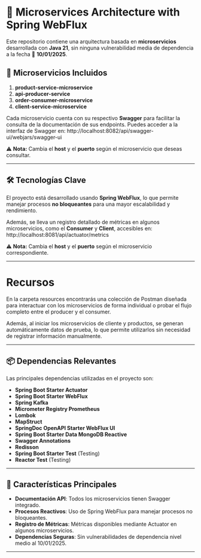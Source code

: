 # 🚀 Microservices Architecture with Spring WebFlux

Este repositorio contiene una arquitectura basada en **microservicios** desarrollada con **Java 21**, sin ninguna vulnerabilidad media de dependencia a la fecha 📅 **10/01/2025**. 

## 🧩 Microservicios Incluidos

1. **product-service-microservice**
2. **api-producer-service**
3. **order-consumer-microservice**
4. **client-service-microservice**

Cada microservicio cuenta con su respectivo **Swagger** para facilitar la consulta de la documentación de sus endpoints. Puedes acceder a la interfaz de Swagger en: http://localhost:8082/api/swagger-ui/webjars/swagger-ui

⚠️ **Nota:** Cambia el **host** y el **puerto** según el microservicio que deseas consultar.

---

## 🛠️ Tecnologías Clave

El proyecto está desarrollado usando **Spring WebFlux**, lo que permite manejar procesos **no bloqueantes** para una mayor escalabilidad y rendimiento. 

Además, se lleva un registro detallado de métricas en algunos microservicios, como el **Consumer** y **Client**, accesibles en: http://localhost:8081/api/actuator/metrics


⚠️ **Nota:** Cambia el **host** y el **puerto** según el microservicio correspondiente.

---
# Recursos
En la carpeta resources encontrarás una colección de Postman diseñada para interactuar con los microservicios de forma individual o probar el flujo completo entre el producer y el consumer.

Además, al iniciar los microservicios de cliente y productos, se generan automáticamente datos de prueba, lo que permite utilizarlos sin necesidad de registrar información manualmente.

---

## 📦 Dependencias Relevantes

Las principales dependencias utilizadas en el proyecto son:

- **Spring Boot Starter Actuator**
- **Spring Boot Starter WebFlux**
- **Spring Kafka**
- **Micrometer Registry Prometheus**
- **Lombok**
- **MapStruct**
- **SpringDoc OpenAPI Starter WebFlux UI**
- **Spring Boot Starter Data MongoDB Reactive**
- **Swagger Annotations**
- **Redisson**
- **Spring Boot Starter Test** (Testing)
- **Reactor Test** (Testing)

---

## 🌟 Características Principales

- **Documentación API**: Todos los microservicios tienen Swagger integrado.
- **Procesos Reactivos**: Uso de Spring WebFlux para manejar procesos no bloqueantes.
- **Registro de Métricas**: Métricas disponibles mediante Actuator en algunos microservicios.
- **Dependencias Seguras**: Sin vulnerabilidades de dependencia nivel medio al 10/01/2025.

---




